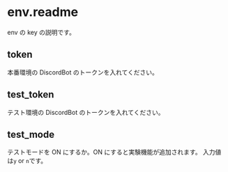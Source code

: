 # env.readme

env の key の説明です。

## token

本番環境の DiscordBot のトークンを入れてください。

## test_token

テスト環境の DiscordBot のトークンを入れてください。

## test_mode

テストモードを ON にするか。ON にすると実験機能が追加されます。
入力値は`y` or `n`です。
